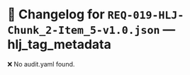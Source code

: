 # 📝 Changelog for `REQ-019-HLJ-Chunk_2-Item_5-v1.0.json` — **hlj_tag_metadata**

❌ No audit.yaml found.
